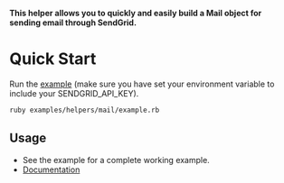 **This helper allows you to quickly and easily build a Mail object for sending email through SendGrid.**

# Quick Start

Run the [example]() (make sure you have set your environment variable to include your SENDGRID_API_KEY).

```bash
ruby examples/helpers/mail/example.rb
```

## Usage

- See the example for a complete working example.
- [Documentation]()
